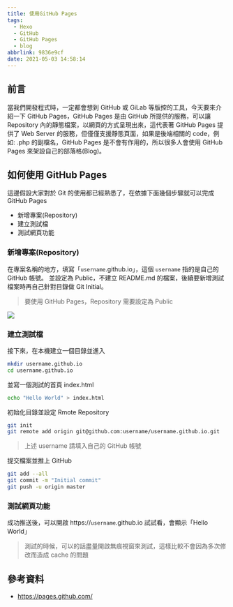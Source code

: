 ```yaml
---
title: 使用GitHub Pages
tags:
  - Hexo
  - GitHub
  - GitHub Pages
  - blog
abbrlink: 9836e9cf
date: 2021-05-03 14:58:14
---
```


## 前言

當我們開發程式時，一定都會想到 GitHub 或 GiLab 等版控的工具，今天要來介紹一下 GitHub Pages，GitHub Pages 是由 GitHub 所提供的服務，可以讓 Repository 內的靜態檔案，以網頁的方式呈現出來，這代表著 GitHub Pages 提供了 Web Server 的服務，但僅僅支援靜態頁面，如果是後端相關的 code，例如: .php 的副檔名，GitHub Pages 是不會有作用的，所以很多人會使用 GitHub Pages 來架設自己的部落格(Blog)。

<!--more-->

## 如何使用 GitHub Pages

這邊假設大家對於 Git 的使用都已經熟悉了，在依據下面幾個步驟就可以完成 GitHub Pages

- 新增專案(Repository)
- 建立測試檔
- 測試網頁功能

### 新增專案(Repository)

在專案名稱的地方，填寫「`username`.github.io」，這個 `username` 指的是自己的 GitHub 帳號。 並設定為 Public，不建立 README.md 的檔案，後續要新增測試檔案時再自己針對目錄做 Git Initial。

> 要使用 GitHub Pages，Repository 需要設定為 Public

![](mk-20240119120313.png)

### 建立測試檔

接下來，在本機建立一個目錄並進入

```bash
mkdir username.github.io
cd username.github.io
```

並寫一個測試的首頁 index.html

```bash
echo "Hello World" > index.html
```

初始化目錄並設定 Rmote Repository

```bash
git init
git remote add origin git@github.com:username/username.github.io.git
```

> 上述 username 請填入自己的 GitHub 帳號

提交檔案並推上 GitHub

```bash
git add --all
git commit -m "Initial commit"
git push -u origin master
```

### 測試網頁功能

成功推送後，可以開啟 https://`username`.github.io 試試看，會顯示「Hello World」

> 測試的時候，可以的話盡量開啟無痕視窗來測試，這樣比較不會因為多次修改而造成 cache 的問題

## 參考資料

- https://pages.github.com/
